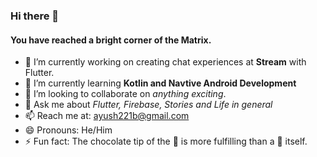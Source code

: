 ### Hi there 👋

#### You have reached a bright corner of the Matrix.


- 🔭 I’m currently working on creating chat experiences at **Stream** with Flutter.
- 🌱 I’m currently learning **Kotlin and Navtive Android Development**
- 👯 I’m looking to collaborate on *anything exciting*.
- 💬 Ask me about *Flutter, Firebase, Stories and Life in general*
- 📫 Reach me at: ayush221b@gmail.com
- 😄 Pronouns: He/Him
- ⚡ Fun fact: The chocolate tip of the 🍦 is more fulfilling than a 🍫 itself.
